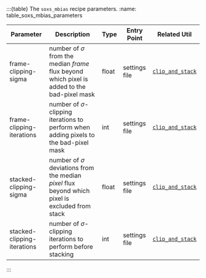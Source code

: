 

:::{table} The `soxs_mbias` recipe parameters.
:name: table_soxs_mbias_parameters

| Parameter                   | Description                                                  | Type  | Entry Point   | Related Util                                   |
| --------------------------- | ------------------------------------------------------------ | ----- | ------------- | ---------------------------------------------- |
| frame-clipping-sigma        | number of $\sigma$ from the median *frame* flux beyond which pixel is added to the bad-pixel mask | float | settings file | [`clip_and_stack`](../utils/clip_and_stack.md) |
| frame-clipping-iterations   | number of $\sigma$-clipping iterations to perform when adding pixels to the bad-pixel mask | int   | settings file | [`clip_and_stack`](../utils/clip_and_stack.md) |
| stacked-clipping-sigma      | number of $\sigma$ deviations from the median *pixel* flux beyond which pixel is excluded from stack | float | settings file | [`clip_and_stack`](../utils/clip_and_stack.md) |
| stacked-clipping-iterations | number of $\sigma$-clipping iterations to perform before stacking   | int   | settings file | [`clip_and_stack`](../utils/clip_and_stack.md) |

:::



